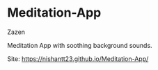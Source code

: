 # Meditation-App
Zazen

Meditation App with soothing background sounds.

Site: https://nishantt23.github.io/Meditation-App/
 
